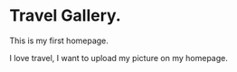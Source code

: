 # Travel Gallery.

This is my first homepage.

I love travel, I want to upload my picture on my homepage.
